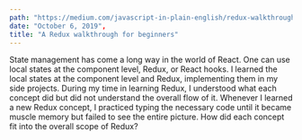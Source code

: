 ```yaml
---
path: "https://medium.com/javascript-in-plain-english/redux-walkthrough-b11dbfb48d61"
date: "October 6, 2019",
title: "A Redux walkthrough for beginners"
---
```


State management has come a long way in the world of React. One can use local states at the component level, Redux, or React hooks. I learned the local states at the component level and Redux, implementing them in my side projects. During my time in learning Redux, I understood what each concept did but did not understand the overall flow of it. Whenever I learned a new Redux concept, I practiced typing the necessary code until it became muscle memory but failed to see the entire picture. How did each concept fit into the overall scope of Redux?

